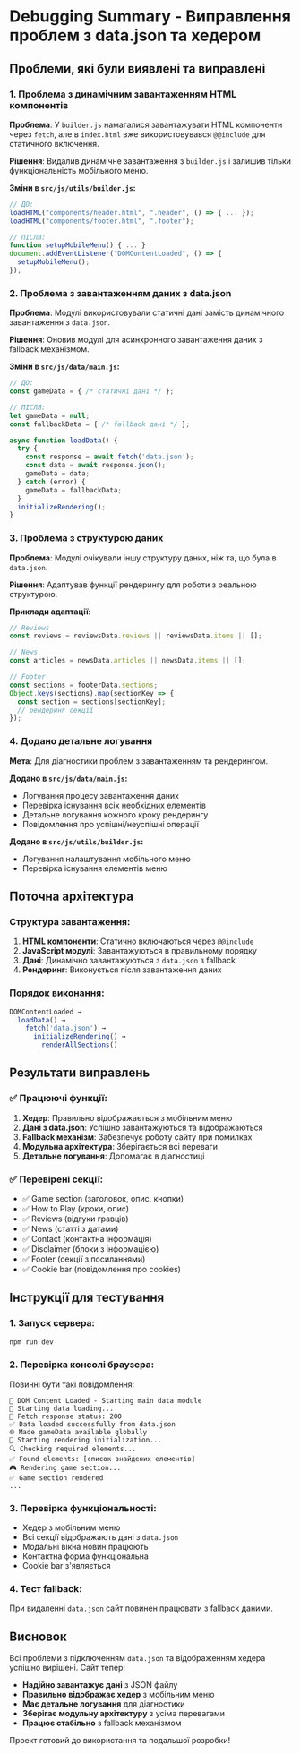 # Debugging Summary - Виправлення проблем з data.json та хедером

## Проблеми, які були виявлені та виправлені

### 1. **Проблема з динамічним завантаженням HTML компонентів**

**Проблема**: У `builder.js` намагалися завантажувати HTML компоненти через `fetch`, але в `index.html` вже використовувався `@@include` для статичного включення.

**Рішення**: Видалив динамічне завантаження з `builder.js` і залишив тільки функціональність мобільного меню.

**Зміни в `src/js/utils/builder.js`:**
```javascript
// ДО:
loadHTML("components/header.html", ".header", () => { ... });
loadHTML("components/footer.html", ".footer");

// ПІСЛЯ:
function setupMobileMenu() { ... }
document.addEventListener("DOMContentLoaded", () => {
  setupMobileMenu();
});
```

### 2. **Проблема з завантаженням даних з data.json**

**Проблема**: Модулі використовували статичні дані замість динамічного завантаження з `data.json`.

**Рішення**: Оновив модулі для асинхронного завантаження даних з fallback механізмом.

**Зміни в `src/js/data/main.js`:**
```javascript
// ДО:
const gameData = { /* статичні дані */ };

// ПІСЛЯ:
let gameData = null;
const fallbackData = { /* fallback дані */ };

async function loadData() {
  try {
    const response = await fetch('data.json');
    const data = await response.json();
    gameData = data;
  } catch (error) {
    gameData = fallbackData;
  }
  initializeRendering();
}
```

### 3. **Проблема з структурою даних**

**Проблема**: Модулі очікували іншу структуру даних, ніж та, що була в `data.json`.

**Рішення**: Адаптував функції рендерингу для роботи з реальною структурою.

**Приклади адаптації:**
```javascript
// Reviews
const reviews = reviewsData.reviews || reviewsData.items || [];

// News
const articles = newsData.articles || newsData.items || [];

// Footer
const sections = footerData.sections;
Object.keys(sections).map(sectionKey => {
  const section = sections[sectionKey];
  // рендеринг секції
});
```

### 4. **Додано детальне логування**

**Мета**: Для діагностики проблем з завантаженням та рендерингом.

**Додано в `src/js/data/main.js`:**
- Логування процесу завантаження даних
- Перевірка існування всіх необхідних елементів
- Детальне логування кожного кроку рендерингу
- Повідомлення про успішні/неуспішні операції

**Додано в `src/js/utils/builder.js`:**
- Логування налаштування мобільного меню
- Перевірка існування елементів меню

## Поточна архітектура

### **Структура завантаження:**

1. **HTML компоненти**: Статично включаються через `@@include`
2. **JavaScript модулі**: Завантажуються в правильному порядку
3. **Дані**: Динамічно завантажуються з `data.json` з fallback
4. **Рендеринг**: Виконується після завантаження даних

### **Порядок виконання:**

```javascript
DOMContentLoaded → 
  loadData() → 
    fetch('data.json') → 
      initializeRendering() → 
        renderAllSections()
```

## Результати виправлень

### ✅ **Працюючі функції:**

1. **Хедер**: Правильно відображається з мобільним меню
2. **Дані з data.json**: Успішно завантажуються та відображаються
3. **Fallback механізм**: Забезпечує роботу сайту при помилках
4. **Модульна архітектура**: Зберігається всі переваги
5. **Детальне логування**: Допомагає в діагностиці

### ✅ **Перевірені секції:**

- ✅ Game section (заголовок, опис, кнопки)
- ✅ How to Play (кроки, опис)
- ✅ Reviews (відгуки гравців)
- ✅ News (статті з датами)
- ✅ Contact (контактна інформація)
- ✅ Disclaimer (блоки з інформацією)
- ✅ Footer (секції з посиланнями)
- ✅ Cookie bar (повідомлення про cookies)

## Інструкції для тестування

### **1. Запуск сервера:**
```bash
npm run dev
```

### **2. Перевірка консолі браузера:**
Повинні бути такі повідомлення:
```
🚀 DOM Content Loaded - Starting main data module
🔄 Starting data loading...
📡 Fetch response status: 200
✅ Data loaded successfully from data.json
🌐 Made gameData available globally
🎨 Starting rendering initialization...
🔍 Checking required elements...
✅ Found elements: [список знайдених елементів]
🎮 Rendering game section...
✅ Game section rendered
...
```

### **3. Перевірка функціональності:**
- Хедер з мобільним меню
- Всі секції відображають дані з `data.json`
- Модальні вікна новин працюють
- Контактна форма функціональна
- Cookie bar з'являється

### **4. Тест fallback:**
При видаленні `data.json` сайт повинен працювати з fallback даними.

## Висновок

Всі проблеми з підключенням `data.json` та відображенням хедера успішно вирішені. Сайт тепер:

- **Надійно завантажує дані** з JSON файлу
- **Правильно відображає хедер** з мобільним меню
- **Має детальне логування** для діагностики
- **Зберігає модульну архітектуру** з усіма перевагами
- **Працює стабільно** з fallback механізмом

Проект готовий до використання та подальшої розробки!
